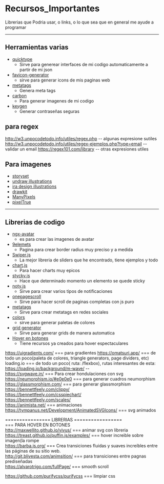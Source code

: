 # Recursos_Importantes
Librerias que Podria usar, o links, o lo que sea que en general me ayude a programar
<hr>

## Herramientas varias
- [quicktype](https://app.quicktype.io/)
	- Sirve para generear interfaces de mi codigo automaticamente a partir de mi json
- [favicon-generator](https://www.favicon-generator.org/)
	- sirve para generar icons de mis paginas web
- [metatags](https://metatags.io/)
	- Genera meta tags
- [carbon](https://carbon.now.sh/)
	- Para generar imagenes de mi codigo
- [keygen](https://keygen.io/#fakeLink)
	- Generar contraseñas seguras
## para regex
http://w3.unpocodetodo.info/utiles/regex.php -- algunas expresione sutiles
http://w3.unpocodetodo.info/utiles/regex-ejemplos.php?type=email -- validar un email
https://regex101.com/library -- otras expresiones utiles

## Para imagenes

- [storyset](https://storyset.com/)
- [undraw illustrations](https://undraw.co/illustrations)
- [ira design illustrations](https://iradesign.io/illustrations)
- [drawkit](https://drawkit.com/)
- [ManyPixels](https://www.manypixels.co/gallery)
- [pixelTrue](https://www.pixeltrue.com/free-illustrations)

<hr>

## Librerias de codigo
- [ngx-avatar](https://www.npmjs.com/package/ngx-avatar)
	- es para crear las imagenes de avatar
- [9elemets](https://9elements.github.io/fancy-border-radius/full-control.html)
  - Pagina para crear border radius muy preciso y a medida
- [Swiper.js](https://swiperjs.com/demos#navigation)
  - La mejor libreria de sliders que he encontrado, tiene ejemplos y todo   
- [chart.js](https://www.chartjs.org/docs/latest/samples/area/radar.html)
  - Para hacer charts muy epicos
- [stycky.js](http://stickyjs.com/)
  - Hace que determinado momento un elemento se quede sticky
- [noty.js](https://ned.im/noty/v2/api.html)
  - Sirve para crear varios tipos de notificaciones 
- [onepagescroll](http://peachananr.github.io/purejs-onepage-scroll/)
  - Sirve para hacer scroll de paginas completas con js puro
- [metatags](https://metatags.io/)
  - Sirve para crear metatags en redes sociales
- [colors](https://coolors.co/generate)
  - sirve para generar paletas de colores
- [grid generator](https://css-grid.netlify.app/?pg=1)
  - Sirve para generar grids de manera automatica
- [Hover en botones](http://ianlunn.github.io/Hover/)
  - Tiene recursos ya creados para hover espectaculares
 
https://uigradients.com/				=== para gradientes
https://omatsuri.app/ 					=== de todo un poco(paleta de colores, triangle generators, page dividers, etc) <br>
loading.io 						=== de todo un poco( ruta: /flexbox), rutas interesantes de esta: https://loading.io/background/m-wave/ -- <br>
https://svgwave.in/ 					=== Para crear hondulaciones con svg <br>
https://neumorphism.io/#e0e0e0				=== para generar cuadros neumorphism <br>
https://glassmorphism.com/				=== para generar glassmorphism <br>
https://bennettfeely.com/clippy/ <br>
https://bennettfeely.com/csspiechart/ <br>
https://bennettfeely.com/scales/ <br>
https://animista.net/					=== animaciones <br>
https://tympanus.net/Development/AnimatedSVGIcons/ 	=== svg animados <br>

================ LIBRERIAS ================= <br>
		=== PARA HOVER EN BOTONES <br>
http://maxwellito.github.io/vivus/			=== animar svg con libreria <br>
https://treast.github.io/puffin.js/examples/		=== hover increible sobre imagen(la rompe <br>
https://barba.js.org/					=== Crea transiciones fluidas y suaves increíbles entre las páginas de su sitio web. <br>
http://git.blivesta.com/animsition/			=== para transiciones entre pagnas prediseñadas <br>
https://alvarotrigo.com/fullPage/			=== smooth scroll <br>

https://github.com/purifycss/purifycss			=== limpiar css <br>
